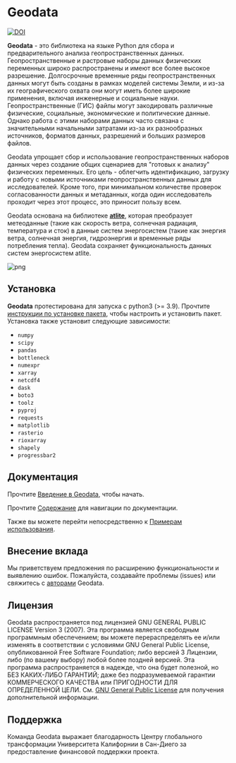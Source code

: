# Geodata

[![DOI](https://zenodo.org/badge/218690319.svg)](https://zenodo.org/badge/latestdoi/218690319)

**Geodata** - это библиотека на языке Python для сбора и предварительного анализа геопространственных данных. Геопространственные и растровые наборы данных физических переменных широко распространены и имеют все более высокое разрешение. Долгосрочные временные ряды геопространственных данных могут быть созданы в рамках моделей системы Земли, и из-за их географического охвата они могут иметь более широкие применения, включая инженерные и социальные науки. Геопространственные (ГИС) файлы могут закодировать различные физические, социальные, экономические и политические данные. Однако работа с этими наборами данных часто связана с значительными начальными затратами из-за их разнообразных источников, форматов данных, разрешений и больших размеров файлов.

Geodata упрощает сбор и использование геопространственных наборов данных через создание общих сценариев для "готовых к анализу" физических переменных. Его цель - облегчить идентификацию, загрузку и работу с новыми источниками геопространственных данных для исследователей. Кроме того, при минимальном количестве проверок согласованности данных и метаданных, когда один исследователь проходит через этот процесс, это приносит пользу всем.

Geodata основана на библиотеке **[atlite](https://github.com/PyPSA/atlite)**, которая преобразует метеоданные (такие как скорость ветра, солнечная радиация, температура и сток) в данные систем энергосистем (такие как энергия ветра, солнечная энергия, гидроэнергия и временные ряды потребления тепла). Geodata сохраняет функциональность данных систем энергосистем atlite.

![png](images/geodata_workflow_chart.png)

## Установка

**Geodata** протестирована для запуска с python3 (>= 3.9). Прочтите [инструкции по установке пакета](doc/general/packagesetup.md), чтобы настроить и установить пакет.
Установка также установит следующие зависимости:
* `numpy`
* `scipy`
* `pandas`
* `bottleneck`
* `numexpr`
* `xarray`
* `netcdf4`
* `dask`
* `boto3`
* `toolz`
* `pyproj`
* `requests`
* `matplotlib`
* `rasterio`
* `rioxarray`
* `shapely`
* `progressbar2`

## Документация

Прочтите [Введение в Geodata](doc/general/Introduction.md), чтобы начать.

Прочтите [Содержание](doc/general/tableofcontents.md) для навигации по документации.

Также вы можете перейти непосредственно к [Примерам использования](example_notebooks).

## Внесение вклада

Мы приветствуем предложения по расширению функциональности и выявлению ошибок. Пожалуйста, создавайте проблемы (issues) или свяжитесь с [авторами](https://mdavidson.org/about/) Geodata.

## Лицензия

Geodata распространяется под лицензией GNU GENERAL PUBLIC LICENSE Version 3 (2007). Эта программа является свободным программным обеспечением; вы можете перераспределять ее и/или изменять в соответствии с условиями GNU General Public License, опубликованной Free Software Foundation; либо версией 3 Лицензии, либо (по вашему выбору) любой более поздней версией. Эта программа распространяется в надежде, что она будет полезной, но БЕЗ КАКИХ-ЛИБО ГАРАНТИЙ; даже без подразумеваемой гарантии КОММЕРЧЕСКОГО КАЧЕСТВА или ПРИГОДНОСТИ ДЛЯ ОПРЕДЕЛЕННОЙ ЦЕЛИ. См. [GNU General Public License](/LICENSE.txt) для получения дополнительной информации.

## Поддержка

Команда Geodata выражает благодарность Центру глобального трансформации Университета Калифорнии в Сан-Диего за предоставление финансовой поддержки проекта.
